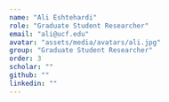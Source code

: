 ```yaml
---
name: "Ali Eshtehardi"
role: "Graduate Student Researcher"
email: "ali@ucf.edu"
avatar: "assets/media/avatars/ali.jpg"
group: "Graduate Student Researcher"
order: 3
scholar: ""
github: ""
linkedin: ""
---
```


